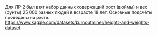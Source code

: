Для ЛР-2 был взят набор данных содержащий рост (дюймы) и вес (фунты) 25 000 разных людей в возрасте 18 лет. Основные подсчёты проведены на росте. https://www.kaggle.com/datasets/burnoutminer/heights-and-weights-dataset
